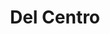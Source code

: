 ---
title: "Del Centro"
url: /ciudad-autonoma-de-buenos-aires/del-centro-avenida-general-mosconi/
shop: pintura
---